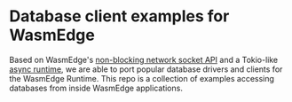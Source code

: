 # Database client examples for WasmEdge

Based on WasmEdge's [non-blocking network socket API](https://wasmedge.org/book/en/dev/rust/networking-nonblocking.html) and a Tokio-like [async runtime](https://github.com/WasmEdge/wasmedge-async), 
we are able to port popular database drivers and clients for the WasmEdge Runtime. This repo is a collection of examples accessing databases from inside WasmEdge applications.
